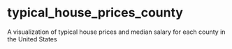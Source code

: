 # typical_house_prices_county
A visualization of typical house prices and median salary for each county in the United States
